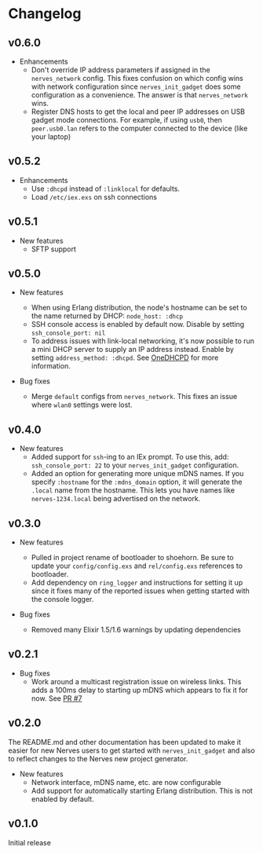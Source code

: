 # Changelog

## v0.6.0

* Enhancements
  * Don't override IP address parameters if assigned in the `nerves_network`
    config. This fixes confusion on which config wins with network configuration
    since `nerves_init_gadget` does some configuration as a convenience. The
    answer is that `nerves_network` wins.
  * Register DNS hosts to get the local and peer IP addresses on USB gadget mode
    connections. For example, if using `usb0`, then `peer.usb0.lan` refers to
    the computer connected to the device (like your laptop)

## v0.5.2

* Enhancements
  * Use `:dhcpd` instead of `:linklocal` for defaults.
  * Load `/etc/iex.exs` on ssh connections

## v0.5.1

* New features
  * SFTP support

## v0.5.0

* New features
  * When using Erlang distribution, the node's hostname can be set to the name
    returned by DHCP: `node_host: :dhcp`
  * SSH console access is enabled by default now. Disable by setting
    `ssh_console_port: nil`
  * To address issues with link-local networking, it's now possible to run a
    mini DHCP server to supply an IP address instead. Enable by setting
   `address_method: :dhcpd`.  See
   [OneDHCPD](https://github.com/fhunleth/one_dhcpd) for more information.

* Bug fixes
  * Merge `default` configs from `nerves_network`. This fixes an issue where
    `wlan0` settings were lost.

## v0.4.0

* New features
  * Added support for `ssh`-ing to an IEx prompt. To use this, add:
    `ssh_console_port: 22` to your `nerves_init_gadget` configuration.
  * Added an option for generating more unique mDNS names. If you specify
    `:hostname` for the `:mdns_domain` option, it will generate the `.local`
    name from the hostname. This lets you have names like `nerves-1234.local`
    being advertised on the network.

## v0.3.0

* New features
  * Pulled in project rename of bootloader to shoehorn. Be sure to update your
    `config/config.exs` and `rel/config.exs` references to bootloader.
  * Add dependency on `ring_logger` and instructions for setting it up since it
    fixes many of the reported issues when getting started with the console
    logger.

* Bug fixes
  * Removed many Elixir 1.5/1.6 warnings by updating dependencies

## v0.2.1

* Bug fixes
  * Work around a multicast registration issue on wireless links. This adds
    a 100ms delay to starting up mDNS which appears to fix it for now.
    See [PR #7](https://github.com/fhunleth/nerves_init_gadget/pull/7)

## v0.2.0

The README.md and other documentation has been updated to make it easier for new
Nerves users to get started with `nerves_init_gadget` and also to reflect
changes to the Nerves new project generator.

* New features
  * Network interface, mDNS name, etc. are now configurable
  * Add support for automatically starting Erlang distribution. This is not
    enabled by default.

## v0.1.0

Initial release
